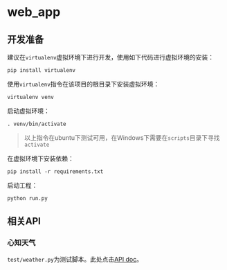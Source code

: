 # web_app

## 开发准备

建议在`virtualenv`虚拟环境下进行开发，使用如下代码进行虚拟环境的安装：

    pip install virtualenv

使用`virtualenv`指令在该项目的根目录下安装虚拟环境：

    virtualenv venv
    
启动虚拟环境：

    . venv/bin/activate
    
> 以上指令在ubuntu下测试可用，在Windows下需要在`scripts`目录下寻找`activate`

在虚拟环境下安装依赖：

    pip install -r requirements.txt
    
启动工程：

    python run.py 
    
## 相关API

### 心知天气

`test/weather.py`为测试脚本。此处点击[API doc](http://www.thinkpage.cn/doc)。